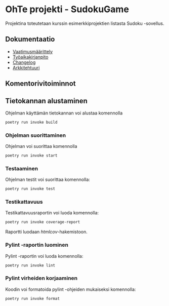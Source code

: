 # OhTe projekti - SudokuGame

Projektina toteutetaan kurssin esimerkkiprojektien listasta Sudoku -sovellus. 

## Dokumentaatio

- [Vaatimusmäärittely](https://github.com/oliviahorjamo/OhTe-harjoitustyo-2022/blob/master/dokumentaatio/vaatimusmaarittely.md)
- [Työaikakirjanpito](https://github.com/oliviahorjamo/OhTe-harjoitustyo-2022/blob/master/dokumentaatio/tyoaikakirjanpito.md)
- [Changelog](https://github.com/oliviahorjamo/OhTe-harjoitustyo-2022/blob/master/dokumentaatio/changelog.md)
- [Arkkitehtuuri](https://github.com/oliviahorjamo/OhTe-harjoitustyo-2022/blob/master/dokumentaatio/arkkitehtuuri.md)

## Komentorivitoiminnot

## Tietokannan alustaminen
Ohjelman käyttämän tietokannan voi alustaa komennolla
```bash
poetry run invoke build
```

### Ohjelman suorittaminen
Ohjelman voi suorittaa komennolla

```bash
poetry run invoke start
```

### Testaaminen
Ohjelman testit voi suorittaa komennolla:

```bash
poetry run invoke test
```

### Testikattavuus

Testikattavuusraportin voi luoda komennolla:

```bash
poetry run invoke coverage-report
```

Raportti luodaan _htmlcov_-hakemistoon.

### Pylint -raportin luominen

Pylint -raportin voi luoda komennolla:

```bash
poetry run invoke lint
```

### Pylint virheiden korjaaminen

Koodin voi formatoida pylint -ohjeiden mukaiseksi komennolla:

```bash
poetry run invoke format
```
